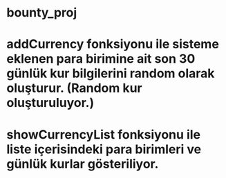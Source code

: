 # bounty_proj

# addCurrency fonksiyonu ile sisteme eklenen para birimine ait son 30 günlük kur bilgilerini random olarak oluşturur. (Random kur oluşturuluyor.)

# showCurrencyList fonksiyonu ile liste içerisindeki para birimleri ve günlük kurlar gösteriliyor.